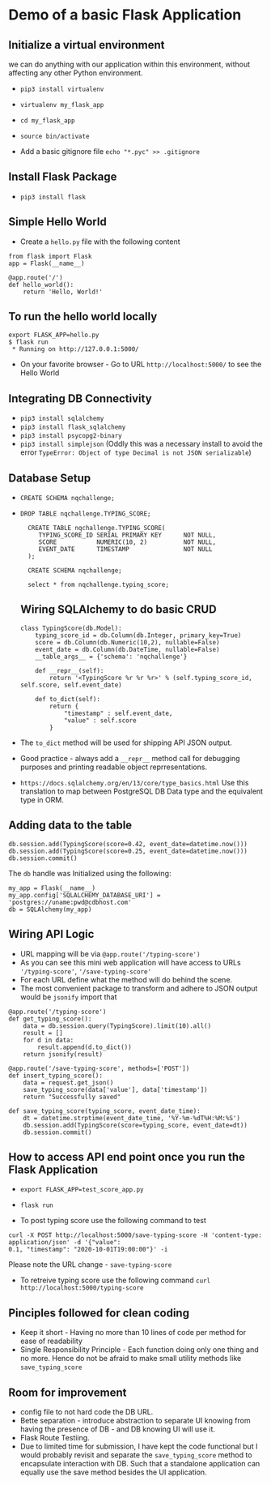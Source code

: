 # Demo of a basic Flask Application

## Initialize a virtual environment

we can do anything with our application within this environment, without affecting any other Python environment.

- `pip3 install virtualenv`

- `virtualenv my_flask_app`

- `cd my_flask_app`

- `source bin/activate`

- Add a basic gitignore file `echo "*.pyc" >> .gitignore`

## Install Flask Package

- `pip3 install flask`

## Simple Hello World

- Create a `hello.py` file with the following content

```
from flask import Flask
app = Flask(__name__)

@app.route('/')
def hello_world():
    return 'Hello, World!'
```

## To run the hello world locally

```
export FLASK_APP=hello.py
$ flask run
 * Running on http://127.0.0.1:5000/
```

- On your favorite browser - Go to URL `http://localhost:5000/` to see the Hello World

## Integrating DB Connectivity

- `pip3 install sqlalchemy`
- `pip3 install flask_sqlalchemy`
- `pip3 install psycopg2-binary`
- `pip3 install simplejson` (Oddly this was a necessary install to avoid the error `TypeError: Object of type Decimal is not JSON serializable`)

## Database Setup

- `CREATE SCHEMA nqchallenge;`

- `DROP TABLE nqchallenge.TYPING_SCORE;`

  ```
    CREATE TABLE nqchallenge.TYPING_SCORE(
       TYPING_SCORE_ID SERIAL PRIMARY KEY      NOT NULL,
       SCORE           NUMERIC(10, 2)          NOT NULL,
       EVENT_DATE      TIMESTAMP               NOT NULL
    );

    CREATE SCHEMA nqchallenge;

    select * from nqchallenge.typing_score;
  ```

  ## Wiring SQLAlchemy to do basic CRUD

  ```
  class TypingScore(db.Model):
      typing_score_id = db.Column(db.Integer, primary_key=True)
      score = db.Column(db.Numeric(10,2), nullable=False)
      event_date = db.Column(db.DateTime, nullable=False)
      __table_args__ = {'schema': 'nqchallenge'}

      def __repr__(self):
          return '<TypingScore %r %r %r>' % (self.typing_score_id, self.score, self.event_date)

      def to_dict(self):
          return {
              "timestamp" : self.event_date,
              "value" : self.score
          }
  ```

- The `to_dict` method will be used for shipping API JSON output.

- Good practice - always add a `__repr__` method call for debugging purposes and printing readable object reprresentations.

- `https://docs.sqlalchemy.org/en/13/core/type_basics.html` Use this translation to map between PostgreSQL DB Data type and the equivalent type in ORM.

## Adding data to the table

```
db.session.add(TypingScore(score=0.42, event_date=datetime.now()))
db.session.add(TypingScore(score=0.25, event_date=datetime.now()))
db.session.commit()
```

The `db` handle was Initialized using the following:

```
my_app = Flask(__name__)
my_app.config['SQLALCHEMY_DATABASE_URI'] = 'postgres://uname:pwd@cdbhost.com'
db = SQLAlchemy(my_app)
```

## Wiring API Logic

- URL mapping will be via `@app.route('/typing-score')`
- As you can see this mini web application will have access to URLs `'/typing-score'`, `'/save-typing-score'`
- For each URL define what the method will do behind the scene.
- The most convenient package to transform and adhere to JSON output would be `jsonify` import that

```
@app.route('/typing-score')
def get_typing_score():
    data = db.session.query(TypingScore).limit(10).all()
    result = []
    for d in data:
        result.append(d.to_dict())
    return jsonify(result)

@app.route('/save-typing-score', methods=['POST'])
def insert_typing_score():
    data = request.get_json()
    save_typing_score(data['value'], data['timestamp'])
    return "Successfully saved"

def save_typing_score(typing_score, event_date_time):
    dt = datetime.strptime(event_date_time, '%Y-%m-%dT%H:%M:%S')
    db.session.add(TypingScore(score=typing_score, event_date=dt))
    db.session.commit()
```

## How to access API end point once you run the Flask Application

- `export FLASK_APP=test_score_app.py`
- `flask run`

- To post typing score use the following command to test

```
curl -X POST http://localhost:5000/save-typing-score -H 'content-type: application/json' -d '{"value":
0.1, "timestamp": "2020-10-01T19:00:00"}' -i
```

Please note the URL change - `save-typing-score`

- To retreive typing score use the following command `curl http://localhost:5000/typing-score`

## Pinciples followed for clean coding

- Keep it short - Having no more than 10 lines of code per method for ease of readability
- Single Responsibility Principle - Each function doing only one thing and no more. Hence do not be afraid to make small utility methods like `save_typing_score`

## Room for improvement

- config file to not hard code the DB URL.
- Bette separation - introduce abstraction to separate UI knowing from having the presence of DB - and DB knowing UI will use it.
- Flask Route Testiing.
- Due to limited time for submission, I have kept the code functional but I would probably revisit and separate the `save_typing_score` method to encapsulate interaction with DB. Such that a standalone application can equally use the save method besides the UI application.
